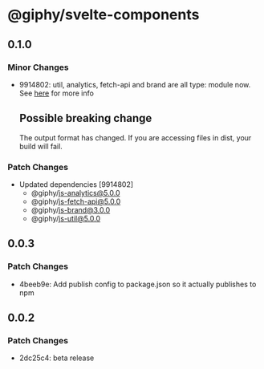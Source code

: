 # @giphy/svelte-components

## 0.1.0

### Minor Changes

-   9914802: util, analytics, fetch-api and brand are all type: module now. See [here](https://github.com/Giphy/giphy-js/pull/391#issue-1770394467) for more info

    ## Possible breaking change

    The output format has changed. If you are accessing files in dist, your build will fail.

### Patch Changes

-   Updated dependencies [9914802]
    -   @giphy/js-analytics@5.0.0
    -   @giphy/js-fetch-api@5.0.0
    -   @giphy/js-brand@3.0.0
    -   @giphy/js-util@5.0.0

## 0.0.3

### Patch Changes

-   4beeb9e: Add publish config to package.json so it actually publishes to npm

## 0.0.2

### Patch Changes

-   2dc25c4: beta release
